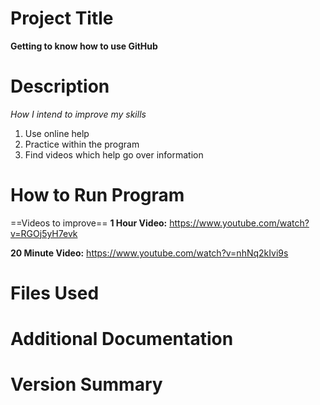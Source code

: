 # Project Title
**Getting to know how to use GitHub**
# Description
*How I intend to improve my skills*
1. Use online help
2. Practice within the program
3. Find videos which help go over information 
# How to Run Program
==Videos to improve==
**1 Hour Video:**
https://www.youtube.com/watch?v=RGOj5yH7evk

**20 Minute Video:**
https://www.youtube.com/watch?v=nhNq2kIvi9s
# Files Used 
# Additional Documentation
# Version Summary
